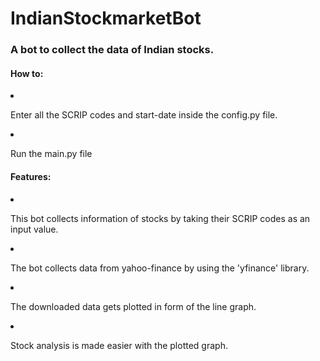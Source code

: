 # IndianStockmarketBot
<h3>A bot to collect the data of Indian stocks.</h3>
<h4>How to:</h4>
<li><p>Enter all the SCRIP codes and start-date inside the config.py file.</p></li>
<li><p>Run the main.py file</p></li>
<h4>Features:</h4>
<li><p>This bot collects information of stocks by taking their SCRIP codes as an input value.</p></li>
<li><p>The bot collects data from yahoo-finance by using the 'yfinance' library.</p></li>
<li><p>The downloaded data gets plotted in form of the line graph.</p></li>
<li><p>Stock analysis is made easier with the plotted graph.</p></li>
